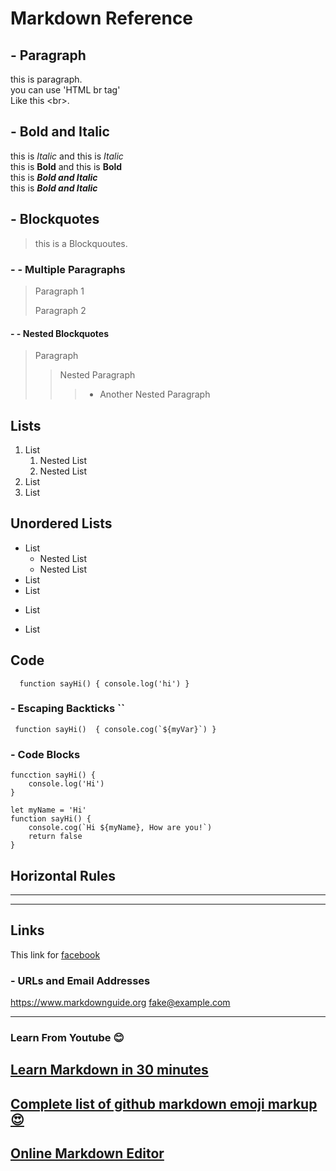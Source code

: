 # Markdown Reference
 
## - Paragraph 
this is paragraph. <br> 
you can use 'HTML br tag' <br> Like this \<br>. 
 
## - Bold and Italic  
this is *Italic* and this is _Italic_ <br> 
this is **Bold** and this is __Bold__ <br> 
this is **_Bold and Italic_** <br> 
this is __*Bold and Italic*__  
 
## - Blockquotes 
> this is a Blockquoutes. 
 
### - - Multiple Paragraphs 
 > Paragraph 1 
 > 
 > Paragraph 2 
  
#### - - Nested Blockquotes 
> Paragraph 
>> Nested Paragraph 
> >> - Another Nested Paragraph 

## Lists
1. List 
	1. Nested List
	1. Nested List
2. List
3. List

## Unordered Lists
- List
	- Nested List
	- Nested List
- List
- List
* List
+ List

## Code
` 
 function sayHi() { console.log('hi') }`
### - Escaping Backticks ``
`` function sayHi()  { console.cog(`${myVar}`) }``
### - Code Blocks
	funcction sayHi() {
		console.log('Hi')
	}
``` JS
let myName = 'Hi'
function sayHi() { 
	console.cog(`Hi ${myName}, How are you!`)
	return false
}
```
	
## Horizontal Rules
---
***

## Links
This link for [facebook]( https://www.facebook.com)

### - URLs and Email Addresses
<https://www.markdownguide.org>
<fake@example.com>


---
### Learn From Youtube :blush:
[Learn Markdown in 30 minutes](https://www.youtube.com/watch?v=bTVIMt3XllM)
---
[Complete list of github markdown emoji markup :heart_eyes:](https://gist.github.com/rxaviers/7360908)
---
[Online Markdown Editor](https://stackedit.io/app#)
---
